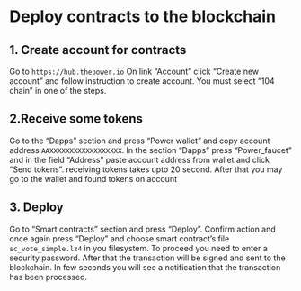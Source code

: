 # Deploy contracts to the blockchain

## 1. Create account for contracts

Go to `https://hub.thepower.io`
On link “Account” click “Create new account” and follow instruction to create account. You must select “104 chain” in one of the steps.

## 2.Receive some tokens

Go to the “Dapps” section and press “Power wallet” and copy account address `AAXXXXXXXXXXXXXXXXXX`.
In the section “Dapps” press “Power_faucet” and in the field “Address” paste account address from wallet and click “Send tokens”. receiving tokens takes upto 20 second. After that you may go to the wallet and found tokens on account

## 3. Deploy

Go to “Smart contracts” section and press “Deploy”. Confirm action and once again press “Deploy” and choose smart contract’s file `sc_vote_simple.lz4` in you filesystem.
To proceed you need to enter a security password. After that the transaction will be signed and sent to the blockchain. In few seconds you will see a notification that the transaction has been processed.
